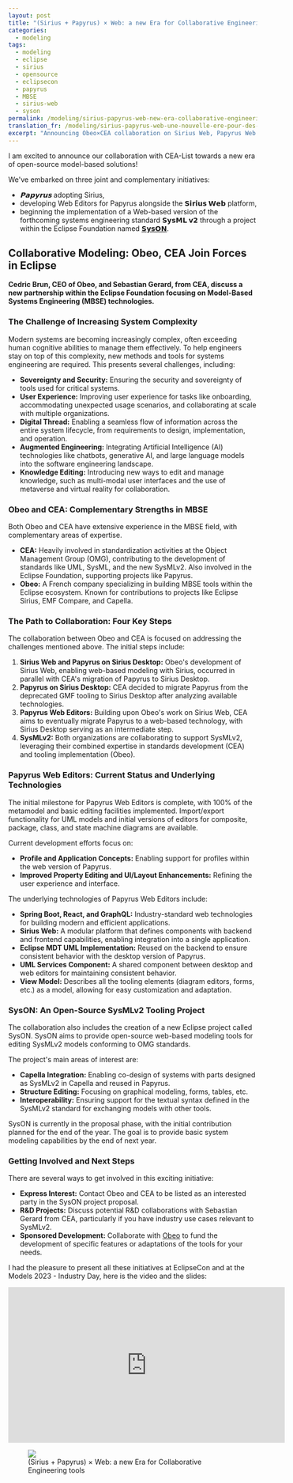 ```yaml
---
layout: post
title: "(Sirius + Papyrus) × Web: a new Era for Collaborative Engineering tools"
categories:
  - modeling
tags:
  - modeling
  - eclipse
  - sirius
  - opensource
  - eclipsecon
  - papyrus
  - MBSE
  - sirius-web
  - syson
permalink: /modeling/sirius-papyrus-web-new-era-collaborative-engineering-tools/
translation_fr: /modeling/sirius-papyrus-web-une-nouvelle-ere-pour-des-outils-d-ingenierie-collaborative/
excerpt: "Announcing Obeo×CEA collaboration on Sirius Web, Papyrus Web editors, and SysMLv2 SysON—for MBSE leaders seeking open, collaborative web tooling and why it matters now."
---
```

I am excited to announce our collaboration with CEA-List towards a new era of open-source model-based solutions!

We've embarked on three joint and complementary initiatives:
- *𝗣𝗮𝗽𝘆𝗿𝘂𝘀* adopting Sirius,
- developing Web Editors for Papyrus alongside the **𝗦𝗶𝗿𝗶𝘂𝘀 𝗪𝗲𝗯** platform,
- beginning the implementation of a Web-based version of the forthcoming systems engineering standard **𝗦𝘆𝘀𝗠𝗟 𝘃𝟮** through a project within the Eclipse Foundation named [𝗦𝘆𝘀𝗢𝗡](https://projects.eclipse.org/proposals/eclipse-syson).

## Collaborative Modeling: Obeo, CEA Join Forces in Eclipse

**Cedric Brun, CEO of Obeo, and Sebastian Gerard, from CEA, discuss a new partnership within the Eclipse Foundation focusing on Model-Based Systems Engineering (MBSE) technologies.**

### The Challenge of Increasing System Complexity

Modern systems are becoming increasingly complex, often exceeding human cognitive abilities to manage them effectively. To help engineers stay on top of this complexity, new methods and tools for systems engineering are required. This presents several challenges, including:
* **Sovereignty and Security:** Ensuring the security and sovereignty of tools used for critical systems.
* **User Experience:** Improving user experience for tasks like onboarding, accommodating unexpected usage scenarios, and collaborating at scale with multiple organizations.
* **Digital Thread:** Enabling a seamless flow of information across the entire system lifecycle, from requirements to design, implementation, and operation.
* **Augmented Engineering:** Integrating Artificial Intelligence (AI) technologies like chatbots, generative AI, and large language models into the software engineering landscape.
* **Knowledge Editing:** Introducing new ways to edit and manage knowledge, such as multi-modal user interfaces and the use of metaverse and virtual reality for collaboration.

### Obeo and CEA: Complementary Strengths in MBSE

Both Obeo and CEA have extensive experience in the MBSE field, with complementary areas of expertise.
* **CEA:** Heavily involved in standardization activities at the Object Management Group (OMG), contributing to the development of standards like UML, SysML, and the new SysMLv2. Also involved in the Eclipse Foundation, supporting projects like Papyrus.
* **Obeo:** A French company specializing in building MBSE tools within the Eclipse ecosystem. Known for contributions to projects like Eclipse Sirius, EMF Compare, and Capella.

### The Path to Collaboration: Four Key Steps

The collaboration between Obeo and CEA is focused on addressing the challenges mentioned above. The initial steps include:
1. **Sirius Web and Papyrus on Sirius Desktop:** Obeo's development of Sirius Web, enabling web-based modeling with Sirius, occurred in parallel with CEA's migration of Papyrus to Sirius Desktop.
2. **Papyrus on Sirius Desktop:** CEA decided to migrate Papyrus from the deprecated GMF tooling to Sirius Desktop after analyzing available technologies.
3. **Papyrus Web Editors:** Building upon Obeo's work on Sirius Web, CEA aims to eventually migrate Papyrus to a web-based technology, with Sirius Desktop serving as an intermediate step.
4. **SysMLv2:** Both organizations are collaborating to support SysMLv2, leveraging their combined expertise in standards development (CEA) and tooling implementation (Obeo).

### Papyrus Web Editors: Current Status and Underlying Technologies

The initial milestone for Papyrus Web Editors is complete, with 100% of the metamodel and basic editing facilities implemented. Import/export functionality for UML models and initial versions of editors for composite, package, class, and state machine diagrams are available.

Current development efforts focus on:

* **Profile and Application Concepts:** Enabling support for profiles within the web version of Papyrus.
* **Improved Property Editing and UI/Layout Enhancements:** Refining the user experience and interface.

The underlying technologies of Papyrus Web Editors include:
* **Spring Boot, React, and GraphQL:** Industry-standard web technologies for building modern and efficient applications.
* **Sirius Web:** A modular platform that defines components with backend and frontend capabilities, enabling integration into a single application.
* **Eclipse MDT UML Implementation:** Reused on the backend to ensure consistent behavior with the desktop version of Papyrus.
* **UML Services Component:** A shared component between desktop and web editors for maintaining consistent behavior.
* **View Model:** Describes all the tooling elements (diagram editors, forms, etc.) as a model, allowing for easy customization and adaptation.

### SysON: An Open-Source SysMLv2 Tooling Project

The collaboration also includes the creation of a new Eclipse project called SysON. SysON aims to provide open-source web-based modeling tools for editing SysMLv2 models conforming to OMG standards.

The project's main areas of interest are:
* **Capella Integration:** Enabling co-design of systems with parts designed as SysMLv2 in Capella and reused in Papyrus.
* **Structure Editing:** Focusing on graphical modeling, forms, tables, etc.
* **Interoperability:** Ensuring support for the textual syntax defined in the SysMLv2 standard for exchanging models with other tools.

SysON is currently in the proposal phase, with the initial contribution planned for the end of the year. The goal is to provide basic system modeling capabilities by the end of next year.

### Getting Involved and Next Steps

There are several ways to get involved in this exciting initiative:
* **Express Interest:** Contact Obeo and CEA to be listed as an interested party in the SysON project proposal.
* **R&D Projects:** Discuss potential R&D collaborations with Sebastian Gerard from CEA, particularly if you have industry use cases relevant to SysMLv2.
* **Sponsored Development:** Collaborate with [Obeo](https://www.obeosoft.com/en/services/custom-development) to fund the development of specific features or adaptations of the tools for your needs.


I had the pleasure to present all these initiatives at EclipseCon and at the Models 2023 - Industry Day, here is the video and the slides:

<iframe width="560" height="315" src="https://www.youtube.com/embed/18MuxEVm6y0?si=11MqkzGAu-bKylJz" title="(Sirius + Papyrus) × Web: a new Era for Collaborative Engineering tools" frameborder="0" allow="accelerometer; autoplay; clipboard-write; encrypted-media; gyroscope; picture-in-picture; web-share" referrerpolicy="strict-origin-when-cross-origin" allowfullscreen></iframe>

<figure>
    <a href="https://cedric.brun.io/talks/EclipseCon2023/EclipseCon_SiriusPapyrus_Web.pdf"><img src="{{ site.url }}/talks/EclipseCon2023/thumbnail.png"></a>
    <figcaption>(Sirius + Papyrus) × Web: a new Era for Collaborative Engineering tools</figcaption>
</figure>

